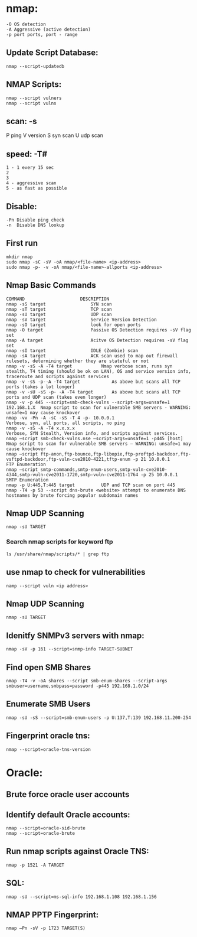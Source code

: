 # nmap:
```
-O OS detection
-A Aggressive (active detection)
-p port ports, port - range
```

## Update Script Database: 
```
nmap --script-updatedb
```

## NMAP Scripts:
```
nmap --script vulners
nmap --script vulns
```

## scan: -s

P  ping
V  version
S  syn scan
U  udp scan


## speed: -T\#
```
1 - 1 every 15 sec
2
3
4 - aggressive scan
5 - as fast as possible
```

## Disable:
```
-Pn Disable ping check
-n  Disable DNS lookup
```


## First run 
```
mkdir nmap
sudo nmap -sC -sV -oA nmap/<file-name> <ip-address>
sudo nmap -p- -v -oA nmap/<file-name>-allports <ip-address>

```


## Nmap Basic Commands
```
COMMAND						DESCRIPTION
nmap -sS target					SYN scan 
nmap -sT target					TCP scan
nmap -sU target					UDP scan
nmap -sV target					Service Version Detection
nmap -sO target					look for open ports
nmap -O target					Passive OS Detection requires -sV flag set
nmap -A target					Acitve OS Detection requires -sV flag set
nmap -sI target					IDLE (Zombie) scan
nmap -sA target					ACK scan used to map out firewall rulesets, determining whether they are stateful or not
nmap -v -sS -A -T4 target			Nmap verbose scan, runs syn stealth, T4 timing (should be ok on LAN), OS and service version info, traceroute and scripts against services
nmap -v -sS -p--A -T4 target			As above but scans all TCP ports (takes a lot longer)
nmap -v -sU -sS -p- -A -T4 target		As above but scans all TCP ports and UDP scan (takes even longer)
nmap -v -p 445 --script=smb-check-vulns	--script-args=unsafe=1 192.168.1.X	Nmap script to scan for vulnerable SMB servers - WARNING: unsafe=1 may cause knockover
nmap -vv -Pn -A -sC -sS -T 4 -p- 10.0.0.1                                   Verbose, syn, all ports, all scripts, no ping
nmap -v -sS -A -T4 x.x.x.x                                                  Verbose, SYN Stealth, Version info, and scripts against services.
nmap –script smb-check-vulns.nse –script-args=unsafe=1 -p445 [host]         Nmap script to scan for vulnerable SMB servers – WARNING: unsafe=1 may cause knockover
nmap –script ftp-anon,ftp-bounce,ftp-libopie,ftp-proftpd-backdoor,ftp-vsftpd-backdoor,ftp-vuln-cve2010-4221,tftp-enum -p 21 10.0.0.1        FTP Enumeration
nmap –script smtp-commands,smtp-enum-users,smtp-vuln-cve2010-4344,smtp-vuln-cve2011-1720,smtp-vuln-cve2011-1764 -p 25 10.0.0.1              SMTP Enumeration
nmap -p U:445,T:445 target			UDP and TCP scan on port 445
nmap -T4 -p 53 --script dns-brute <website>	attempt to enumerate DNS hostnames by brute forcing popular subdomain names
```

## Nmap UDP Scanning
```
nmap -sU TARGET
```

### Search nmap scripts for keyword ftp
```
ls /usr/share/nmap/scripts/* | grep ftp		
```

## use nmap to check for vulnerabilities
```
namp --script vuln <ip address>
```

## Nmap UDP Scanning
```
nmap -sU TARGET 
```

## Idenitfy SNMPv3 servers with nmap:
```
nmap -sV -p 161 --script=snmp-info TARGET-SUBNET
```

## Find open SMB Shares
```
nmap -T4 -v -oA shares --script smb-enum-shares --script-args smbuser=username,smbpass=password -p445 192.168.1.0/24   
```

## Enumerate SMB Users
```
nmap -sU -sS --script=smb-enum-users -p U:137,T:139 192.168.11.200-254 
```

## Fingerprint oracle tns:
```
nmap --script=oracle-tns-version 
```

# Oracle:
## Brute force oracle user accounts
## Identify default Oracle accounts:
```
nmap --script=oracle-sid-brute 
nmap --script=oracle-brute 
```
## Run nmap scripts against Oracle TNS:
```
nmap -p 1521 -A TARGET
```
## SQL:
```
nmap -sU --script=ms-sql-info 192.168.1.108 192.168.1.156
```
## NMAP PPTP Fingerprint:
```
nmap –Pn -sV -p 1723 TARGET(S)
```
